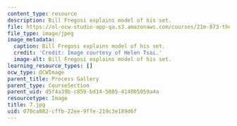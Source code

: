 ```yaml
---
content_type: resource
description: Bill Fregosi explains model of his set.
file: https://ol-ocw-studio-app-qa.s3.amazonaws.com/courses/21m-873-theater-arts-topics-fall-2004-january-iap-2005/070ca882cffb22ee9ffe219c3e189d6f_7.jpg
file_type: image/jpeg
image_metadata:
  caption: Bill Fregosi explains model of his set.
  credit: 'Credit: Image courtesy of Helen Tsai.'
  image-alt: Bill Fregosi explains model of his set.
learning_resource_types: []
ocw_type: OCWImage
parent_title: Process Gallery
parent_type: CourseSection
parent_uid: d5f4a39b-c859-bd14-5805-414005059a4a
resourcetype: Image
title: 7.jpg
uid: 070ca882-cffb-22ee-9ffe-219c3e189d6f
---
```

